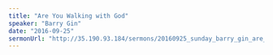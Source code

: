 ```yaml
---
title: "Are You Walking with God"
speaker: "Barry Gin"
date: "2016-09-25"
sermonUrl: "http://35.190.93.184/sermons/20160925_sunday_barry_gin_are_you_walking_with_god.mp3"
---
```

